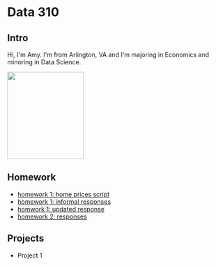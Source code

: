# Data 310

## Intro
Hi, I'm Amy. I'm from Arlington, VA and I'm majoring in Economics and minoring in Data Science.

<img src="https://github.com/aehilla/data310_spring2021/blob/main/image%20(2).jpg" width="175" height="200" />

## Homework
- [homework 1: home prices script](https://github.com/aehilla/data310_spring2021/blob/main/feb3_homework_script.py)
- [homework 1: informal responses](https://aehilla.github.io/data310_spring2021/feb3_homework_responses.html)
- [homwork 1: updated response](https://github.com/aehilla/data310_spring2021/blob/main/homework1_refined.py)
- [homework 2: responses](https://aehilla.github.io/data310_spring2021/feb5_homework.html)

## Projects
 - Project 1 

